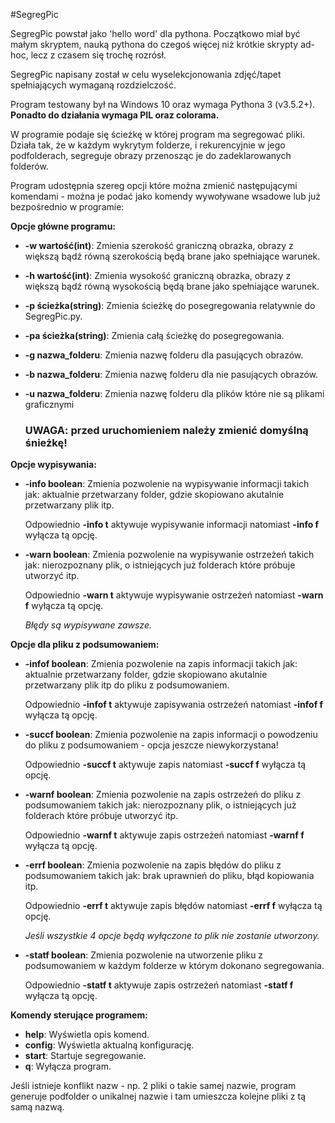 #SegregPic

SegregPic powstał jako 'hello word' dla pythona. Początkowo miał być małym skryptem, nauką pythona do czegoś więcej niż krótkie skrypty ad-hoc, lecz z czasem się trochę rozrósł.

SegregPic napisany został w celu wyselekcjonowania zdjęć/tapet spełniających wymaganą rozdzielczość.

Program testowany był na Windows 10 oraz wymaga Pythona 3 (v3.5.2+). **Ponadto do działania wymaga PIL oraz colorama.**

W programie podaje się ścieżkę w której program ma segregować pliki. Działa tak, że w każdym wykrytym folderze, i rekurencyjnie w jego podfolderach, segreguje obrazy przenosząc je do zadeklarowanych folderów.

Program udostępnia szereg opcji które można zmienić następującymi komendami - można je podać jako komendy wywoływane wsadowe lub już bezpośrednio w programie:

**Opcje główne programu:**
+ **-w wartość(int)**:
	Zmienia szerokość graniczną obrazka, obrazy z większą bądź równą szerokością będą brane jako spełniające warunek.
+ **-h wartość(int)**:
	Zmienia wysokość graniczną obrazka, obrazy z większą bądź równą wysokością będą brane jako spełniające warunek.
+ **-p ścieżka(string)**:
	Zmienia ścieżkę do posegregowania relatywnie do SegregPic.py.
+ **-pa ścieżka(string)**:
	Zmienia całą ścieżkę do posegregowania.
+ **-g nazwa_folderu**:
	Zmienia nazwę folderu dla pasujących obrazów.
+ **-b nazwa_folderu**:
	Zmienia nazwę folderu dla nie pasujących obrazów.
+ **-u nazwa_folderu**:
	Zmienia nazwę folderu dla plików które nie są plikami graficznymi
	
	### **UWAGA: przed uruchomieniem należy zmienić domyślną śnieżkę!**
	
**Opcje wypisywania:**
+ **-info boolean**:
	Zmienia pozwolenie na wypisywanie informacji takich jak: aktualnie przetwarzany folder, gdzie skopiowano akutalnie przetwarzany plik itp.
	
	Odpowiednio **-info t** aktywuje wypisywanie informacji natomiast **-info f** wyłącza tą opcję.
+ **-warn boolean**:
	Zmienia pozwolenie na wypisywanie ostrzeżeń takich jak: nierozpoznany plik, o istniejących już folderach które próbuje utworzyć itp.
	
	Odpowiednio **-warn t** aktywuje wypisywanie ostrzeżeń natomiast **-warn f** wyłącza tą opcję.

	*Błędy są wypisywane zawsze.*
	
**Opcje dla pliku z podsumowaniem:**
+ **-infof boolean**:
	Zmienia pozwolenie na zapis informacji takich jak: aktualnie przetwarzany folder, gdzie skopiowano akutalnie przetwarzany plik itp do pliku z podsumowaniem.
	
	Odpowiednio **-infof t** aktywuje zapisywania ostrzeżeń natomiast **-infof f** wyłącza tą opcję.
+ **-succf  boolean**:
	Zmienia pozwolenie na zapis informacji o powodzeniu do pliku z podsumowaniem - opcja jeszcze niewykorzystana!
	
	Odpowiednio **-succf t** aktywuje zapis natomiast **-succf f** wyłącza tą opcję.
+ **-warnf boolean**:
	Zmienia pozwolenie na zapis ostrzeżeń do pliku z podsumowaniem takich jak: nierozpoznany plik, o istniejących już folderach które próbuje utworzyć itp.
	
	Odpowiednio **-warnf t** aktywuje zapis ostrzeżeń natomiast **-warnf f** wyłącza tą opcję.
+ **-errf  boolean**:
	Zmienia pozwolenie na zapis błędów do pliku z podsumowaniem takich jak: brak uprawnień do pliku, błąd kopiowania itp.
	
	Odpowiednio **-errf t** aktywuje zapis błędów natomiast **-errf f** wyłącza tą opcję.
	
	*Jeśli wszystkie 4 opcje będą wyłączone to plik nie zostanie utworzony.*
	
+ **-statf boolean**:
	Zmienia pozwolenie na utworzenie pliku z podsumowaniem w każdym folderze  w którym dokonano segregowania.
	
	Odpowiednio **-statf t** aktywuje zapis ostrzeżeń natomiast **-statf f** wyłącza tą opcję.
	
**Komendy sterujące programem:**
+ **help**:
	Wyświetla opis komend.
+ **config**:
	Wyświetla aktualną konfigurację.
+ **start**:
	Startuje segregowanie.
+ **q**:
	Wyłącza program.
	
Jeśli istnieje konflikt nazw - np. 2 pliki o takie samej nazwie, program generuje podfolder o unikalnej nazwie i tam umieszcza kolejne pliki z tą samą nazwą.
